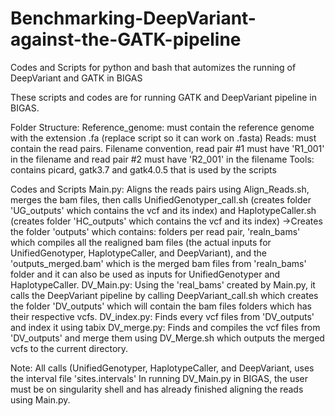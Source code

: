 # Benchmarking-DeepVariant-against-the-GATK-pipeline
Codes and Scripts for python and bash that automizes the running of DeepVariant and GATK in BIGAS

These scripts and codes are for running GATK and DeepVariant pipeline in BIGAS.

Folder Structure:
Reference_genome: must contain the reference genome with the extension .fa (replace script so it can work on .fasta)
Reads: must contain the read pairs. Filename convention, read pair #1 must have 'R1_001' in the filename and read pair #2 must have 'R2_001' in the filename
Tools: contains picard, gatk3.7 and gatk4.0.5 that is used by the scripts


Codes and Scripts
Main.py: Aligns the reads pairs using Align_Reads.sh, merges the bam files, then calls UnifiedGenotyper_call.sh (creates folder 'UG_outputs' which contains the vcf and its index) and HaplotypeCaller.sh (creates folder 'HC_outputs' which contains the vcf and its index)
  ->Creates the folder 'outputs' which contains: folders per read pair, 'realn_bams' which compiles all the realigned bam files (the actual inputs for UnifiedGenotyper, HaplotypeCaller, and DeepVariant), and the 'outputs_merged.bam' which is the merged bam files from 'realn_bams' folder and it can also be used as inputs for UnifiedGenotyper and HaplotypeCaller.
DV_Main.py: Using the 'real_bams' created by Main.py, it calls the DeepVariant pipeline by calling DeepVariant_call.sh which creates the folder 'DV_outputs' which will contain the bam files folders which has their respective vcfs.
DV_index.py: Finds every vcf files from 'DV_outputs' and index it using tabix
DV_merge.py: Finds and compiles the vcf files from 'DV_outputs' and merge them using DV_Merge.sh which outputs the merged vcfs to the current directory.

Note:
All calls (UnifiedGenotyper, HaplotypeCaller, and DeepVariant, uses the interval file 'sites.intervals'
In running DV_Main.py in BIGAS, the user must be on singularity shell and has already finished aligning the reads using Main.py.


